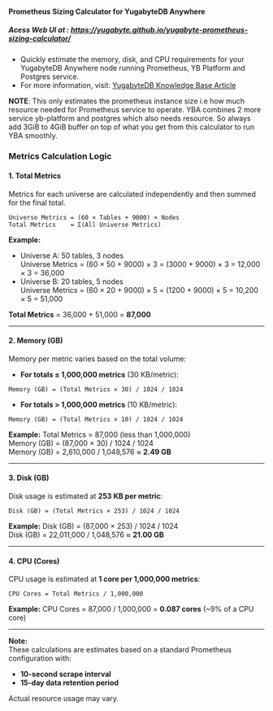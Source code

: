 #### Prometheus Sizing Calculator for YugabyteDB Anywhere
##### Acess Web UI at : https://yugabyte.github.io/yugabyte-prometheus-sizing-calculator/
- Quickly estimate the memory, disk, and CPU requirements for your YugabyteDB Anywhere node running Prometheus, YB Platform and Postgres service.
- For more information, visit: [YugabyteDB Knowledge Base Article](https://support.yugabyte.com/hc/en-us/articles/38092646336909-How-to-Estimate-Prometheus-Resource-Requirements-for-YugabyteDB-Anywhere)

**NOTE**: This only estimates the prometheus instance size i.e how much resource needed for Prometheus service to operate. YBA combines 2 more service yb-platform and postgres which also needs resource. So always add 3GiB to 4GiB buffer on top of what you get from this calculator to run YBA smoothly.

### Metrics Calculation Logic

#### 1. Total Metrics

Metrics for each universe are calculated independently and then summed for the final total.

```
Universe Metrics = (60 × Tables + 9000) × Nodes
Total Metrics    = Σ(All Universe Metrics)
```

**Example:**
- Universe A: 50 tables, 3 nodes  
  Universe Metrics = (60 × 50 + 9000) × 3 = (3000 + 9000) × 3 = 12,000 × 3 = 36,000
- Universe B: 20 tables, 5 nodes  
  Universe Metrics = (60 × 20 + 9000) × 5 = (1200 + 9000) × 5 = 10,200 × 5 = 51,000

**Total Metrics** = 36,000 + 51,000 = **87,000**

---

#### 2. Memory (GB)

Memory per metric varies based on the total volume:

- **For totals ≤ 1,000,000 metrics** (30 KB/metric):

```
Memory (GB) = (Total Metrics × 30) / 1024 / 1024
```

- **For totals > 1,000,000 metrics** (10 KB/metric):

```
Memory (GB) = (Total Metrics × 10) / 1024 / 1024
```

**Example:**
Total Metrics = 87,000 (less than 1,000,000)  
Memory (GB) = (87,000 × 30) / 1024 / 1024  
Memory (GB) = 2,610,000 / 1,048,576 ≈ **2.49 GB**

---

#### 3. Disk (GB)

Disk usage is estimated at **253 KB per metric**:

```
Disk (GB) = (Total Metrics × 253) / 1024 / 1024
```

**Example:**
Disk (GB) = (87,000 × 253) / 1024 / 1024  
Disk (GB) = 22,011,000 / 1,048,576 ≈ **21.00 GB**

---

#### 4. CPU (Cores)

CPU usage is estimated at **1 core per 1,000,000 metrics**:

```
CPU Cores = Total Metrics / 1,000,000
```

**Example:**
CPU Cores = 87,000 / 1,000,000 = **0.087 cores** (~9% of a CPU core)

---

**Note:**  
These calculations are estimates based on a standard Prometheus configuration with:
- **10-second scrape interval**
- **15-day data retention period**

Actual resource usage may vary.